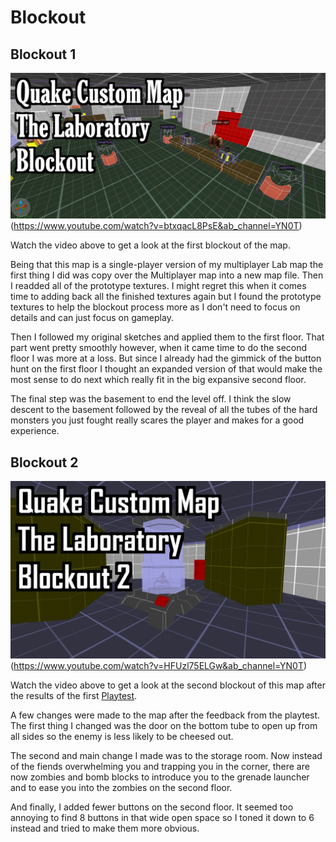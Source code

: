 # Blockout

## Blockout 1

![Video_Thumbnail](https://github.com/YN0T12/QuakeMapSinglePlayer/blob/main/Images/Quake%20Singleplayer%20Blockout%20Lab.PNG)(https://www.youtube.com/watch?v=btxqacL8PsE&ab_channel=YN0T)

Watch the video above to get a look at the first blockout of the map. 

Being that this map is a single-player version of my multiplayer Lab map the first thing I did was copy over the Multiplayer map into a new map file. Then I readded all of the prototype textures. I might regret this when it comes time to adding back all the finished textures again but I found the prototype textures to help the blockout process more as I don't need to focus on details and can just focus on gameplay. 

Then I followed my original sketches and applied them to the first floor. That part went pretty smoothly however, when it came time to do the second floor I was more at a loss. But since I already had the gimmick of the button hunt on the first floor I thought an expanded version of that would make the most sense to do next which really fit in the big expansive second floor. 

The final step was the basement to end the level off. I think the slow descent to the basement followed by the reveal of all the tubes of the hard monsters you just fought really scares the player and makes for a good experience. 

## Blockout 2

![Video_Thumbnail](https://github.com/YN0T12/QuakeMapSinglePlayer/blob/main/Images/Quake%20Singleplayer%20Blockout%20Lab%202.png)(https://www.youtube.com/watch?v=HFUzl75ELGw&ab_channel=YN0T)

Watch the video above to get a look at the second blockout of this map after the results of the first [Playtest](playtesting.md).

A few changes were made to the map after the feedback from the playtest. The first thing I changed was the door on the bottom tube to open up from all sides so the enemy is less likely to be cheesed out.

The second and main change I made was to the storage room. Now instead of the fiends overwhelming you and trapping you in the corner, there are now zombies and bomb blocks to introduce you to the grenade launcher and to ease you into the zombies on the second floor.

And finally, I added fewer buttons on the second floor. It seemed too annoying to find 8 buttons in that wide open space so I toned it down to 6 instead and tried to make them more obvious.
